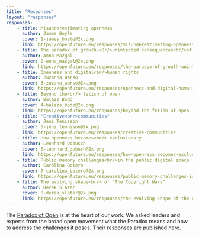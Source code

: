 ```yaml
---
title: "Responses"
layout: "responses"
responses:
    - title: Misunderestimating openness
      author: James Boyle
      cover: 1-james_boyle@2x.png
      link: https://openfuture.eu/responses/misunderestimating-openness
    - title: The paradox of growth-<Br/>unintended consequences<br/>of open
      author: Anna Mazgal
      cover: 2-anna_mazgal@2x.png
      link: https://openfuture.eu/responses/the-paradox-of-growth-unintended-consequences-of-open
    - title: Openness and digital<br/>human rights
      author: Zuzanna Warso
      cover: 3-zuzana_warso@2x.png
      link: https://openfuture.eu/responses/openness-and-digital-human-rights
    - title: Beyond the<br/> fetish of open
      author: Balázs Bodó
      cover: 4-balazs_bodo@2x.png
      link: https://openfuture.eu/responses/beyond-the-fetish-of-open
    - title: "Creative<br/>communities"
      author: Jeni Tenisson
      cover: 5-jeni_tennison@2x.png
      link: https://openfuture.eu/responses/creative-communities
    - title: How openness becomes<br/> exclusionary
      author: Leonhard Dobusch
      cover: 6-leonhard_dobush@2x.png
      link: https://openfuture.eu/responses/how-openness-becomes-exclusionary
    - title: Public memory challenges<br/>in the public digital space
      author: Carolina Botero
      cover: 7-carolina_botero@2x.png
      link: https://openfuture.eu/responses/public-memory-challenges-in-the-public-digital-space
    - title: The evolving shape<br/> of "The Copyright Wars"
      author: Derek Slater
      cover: 8-derek_slater@2x.png
      link: https://openfuture.eu/responses/the-evolving-shape-of-the-copyright-wars
---
```

The <a href="http://paradox.openfuture.eu/">Paradox of Open</a> is at the heart of our work. We asked leaders and experts from the broad open movement what the Paradox means and how to address the challenges it poses. Their responses are published here.
